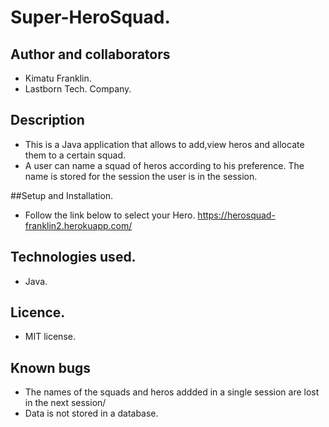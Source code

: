 # Super-HeroSquad.

## Author and collaborators
* Kimatu Franklin.
* Lastborn Tech. Company.
## Description
* This is a Java application that allows to add,view heros and allocate them to a certain squad.
* A user can name a squad of heros according to his preference. The name is stored for the session the user is in the session.

##Setup and Installation.
* Follow the link below to select your Hero. https://herosquad-franklin2.herokuapp.com/

## Technologies used.
* Java.
## Licence.
* MIT license.

## Known bugs
* The names of the squads and heros addded in a single session are lost in the next session/
* Data is not stored in a database.



